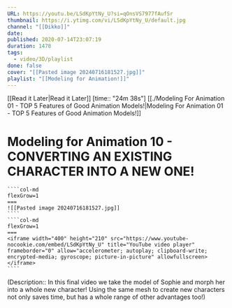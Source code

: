 ```yaml
---
URL: https://youtu.be/LSdKpYtNy_U?si=qOnsVS7977fAufSr
thumbnail: https://i.ytimg.com/vi/LSdKpYtNy_U/default.jpg
channel: "[[Dikko]]"
date: 
published: 2020-07-14T23:07:19
duration: 1478
tags:
  - video/3D/playlist
done: false
cover: "[[Pasted image 20240716181527.jpg]]"
playlist: "[[Modeling for Animation!]]"
---
```

[[Read it Later|Read it Later]] [time:: "24m 38s"]
[[./Modeling For Animation 01 - TOP 5 Features of Good Animation Models!|Modeling For Animation 01 - TOP 5 Features of Good Animation Models!]]
# Modeling for Animation 10 - CONVERTING AN EXISTING CHARACTER INTO A NEW ONE!
`````col
````col-md
flexGrow=1
===
![[Pasted image 20240716181527.jpg]]
````
````col-md
flexGrow=1
===
<iframe width="400" height="210" src="https://www.youtube-nocookie.com/embed/LSdKpYtNy_U" title="YouTube video player" frameborder="0" allow="accelerometer; autoplay; clipboard-write; encrypted-media; gyroscope; picture-in-picture" allowfullscreen></iframe>
````
`````
(Description:: In this final video we take the model of Sophie and morph her into a whole new character! Using the same mesh to create  new characters not only saves time, but has a whole range of other advantages too!)
